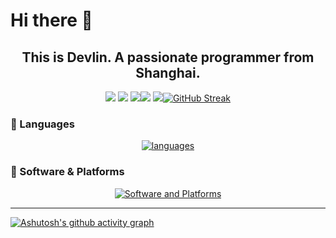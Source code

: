 # Hi there 👋

<h2 align='center'>This is Devlin. A passionate programmer from Shanghai.</h2>

<div align="center">
  
![](http://github-profile-summary-cards.vercel.app/api/cards/profile-details?username=Gerard-Devlin&theme=monokai)
![](http://github-profile-summary-cards.vercel.app/api/cards/repos-per-language?username=Gerard-Devlin&theme=monokai)
![](http://github-profile-summary-cards.vercel.app/api/cards/most-commit-language?username=Gerard-Devlin&theme=monokai)![](http://github-profile-summary-cards.vercel.app/api/cards/stats?username=Gerard-Devlin&theme=discord_old_blurple)
![](http://github-profile-summary-cards.vercel.app/api/cards/productive-time?username=Gerard-Devlin&theme=monokai&utcOffset=8)[![GitHub Streak](https://github-readme-streak-stats.herokuapp.com?user=Gerard-Devlin&theme=monokai&file=fb4362&currStreakNum=fb4362&currStreakLabel=fb4362&hide_border=true)](https://git.io/streak-stats)
</div>


### 📌 Languages
<div align="center">
  
  [![languages](https://skillicons.dev/icons?i=js,html,css,js,python,c,cpp,latex,py,java,linux,django,mysql,md)](https://skillicons.dev)
</div>


### 🧭 Software & Platforms
<div align="center">
  
  [![Software and Platforms](https://skillicons.dev/icons?i=clion,idea,vscode,pycharm,ps,ae,pr,stackoverflow,git)](https://skillicons.dev)
</div>


---

[![Ashutosh's github activity graph](https://github-readme-activity-graph.vercel.app/graph?username=Gerard-Devlin&theme=github)](https://github.com/ashutosh00710/github-readme-activity-graph)
